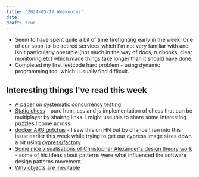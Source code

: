 ```yaml
---
title: '2024-05-17 Weeknotes'
date: 
draft: true
---
```

- Seem to have spent quite a bit of time firefighting early in the week. One of our soon-to-be-retired services which I'm not very familiar with and isn't particularly operable (not much in the way of docs, runbooks, clear monitoring etc) which made things take longer than it should have done.
- Completed my first leetcode hard problem - using dynamic programming too, which I usually find difficult.

## Interesting things I've read this week
- [A paper on systematic concurrency testing](https://www.doc.ic.ac.uk/~afd/homepages/papers/pdfs/PhdTheses/PaulThomson.pdf)
- [Static chess](https://www.val.town/v/maxm/staticChess) - pure html, css and js implementation of chess that can be multiplayer by shairng links. I might use this to share some interesting puzzles I come across
- [docker ARG gotchas](https://qmacro.org/blog/posts/2024/05/13/using-arg-in-a-dockerfile-beware-the-gotcha/) - I saw this on HN but by chance I ran into this issue earlier this week while trying to get our cypress image sizes down a bit using [cypress/factory](https://hub.docker.com/r/cypress/factory/)
- [Some nice visualisations of Christopher Alexander's design theory work](https://camillovisini.com/writing/fifteen-fundamental-properties) - some of his ideas about patterns were what influenced the software design patterns movement.
- [Why objects are inevitable](https://www.cs.cmu.edu/~aldrich/papers/objects-essay.pdf)
